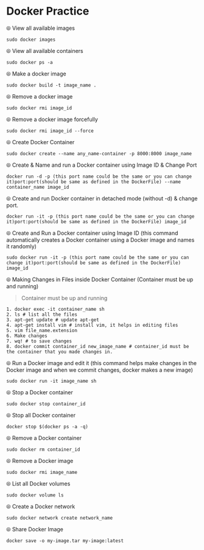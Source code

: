 # Docker Practice

⦾ View all available images
```
sudo docker images
```

⦾ View all available containers
```
sudo docker ps -a
```

⦾ Make a docker image 
```
sudo docker build -t image_name .
```

⦾ Remove a docker image 
```
sudo docker rmi image_id
```

⦾ Remove a docker image forcefully 
```
sudo docker rmi image_id --force
```

⦾ Create Docker Container
```
sudo docker create --name any_name-container -p 8000:8000 image_name
```

⦾ Create & Name and run a Docker container using Image ID & Change Port
```
docker run -d -p (this port name could be the same or you can change it)port:port(should be same as defined in the DockerFile) --name container_name image_id
```

⦾ Create and run Docker container in detached mode (without -d) & change port.
```
docker run -it -p (this port name could be the same or you can change it)port:port(should be same as defined in the DockerFile) image_id
```

⦾ Create and Run a Docker container using Image ID (this command automatically creates a Docker container using a Docker image and names it randomly)
```
sudo docker run -it -p (this port name could be the same or you can change it)port:port(should be same as defined in the DockerFile) image_id
```

⦾ Making Changes in Files inside Docker Container (Container must be up and running)
> Container must be up and running
```
1. docker exec -it container_name sh
2. ls # list all the files
3. apt-get update # update apt-get
4. apt-get install vim # install vim, it helps in editing files
5. vim file_name.extension
6. Make changes
7. wq! # to save changes
8. docker commit container_id new_image_name # container_id must be the container that you made changes in.
```


⦾ Run a Docker image and edit it (this command helps make changes in the Docker image and when we commit changes, docker makes a new image)
```
sudo docker run -it image_name sh
```

⦾ Stop a Docker container
```
sudo docker stop container_id
```

⦾ Stop all Docker container
```
docker stop $(docker ps -a -q)
```

⦾ Remove a Docker container
```
sudo docker rm container_id
```

⦾ Remove a Docker image
```
sudo docker rmi image_name
```

⦾ List all Docker volumes
```
sudo docker volume ls
```

⦾ Create a Docker network
```
sudo docker network create network_name
```

⦾ Share Docker Image
```
docker save -o my-image.tar my-image:latest
```


